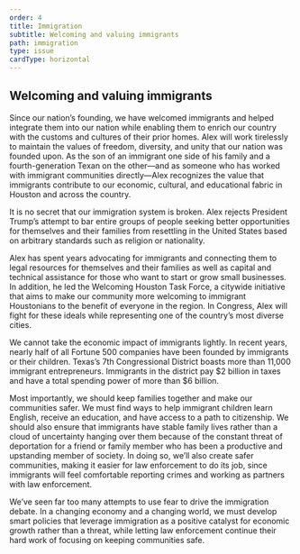 ```yaml
---
order: 4
title: Immigration
subtitle: Welcoming and valuing immigrants
path: immigration
type: issue
cardType: horizontal
---
```


## Welcoming and valuing immigrants

Since our nation’s founding, we have welcomed immigrants and helped integrate
them into our nation while enabling them to enrich our country with the customs
and cultures of their prior homes. Alex will work tirelessly to maintain the
values of freedom, diversity, and unity that our nation was founded upon. As the
son of an immigrant one side of his family and a fourth-generation Texan on the
other—and as someone who has worked with immigrant communities directly—Alex
recognizes the value that immigrants contribute to our economic, cultural, and
educational fabric in Houston and across the country.

It is no secret that our immigration system is broken. Alex rejects President
Trump’s attempt to bar entire groups of people seeking better opportunities for
themselves and their families from resettling in the United States based on
arbitrary standards such as religion or nationality.

Alex has spent years advocating for immigrants and connecting them to legal
resources for themselves and their families as well as capital and technical
assistance for those who want to start or grow small businesses. In addition, he
led the Welcoming Houston Task Force, a citywide initiative that aims to make
our community more welcoming to immigrant Houstonians to the benefit of everyone
in the region. In Congress, Alex will fight for these ideals while representing
one of the country’s most diverse cities.

We cannot take the economic impact of immigrants lightly. In recent years,
nearly half of all Fortune 500 companies have been founded by immigrants or
their children. Texas’s 7th Congressional District boasts more than 11,000
immigrant entrepreneurs. Immigrants in the district pay $2 billion in taxes and
have a total spending power of more than $6 billion.

Most importantly, we should keep families together and make our communities
safer. We must find ways to help immigrant children learn English, receive an
education, and have access to a path to citizenship. We should also ensure that
immigrants have stable family lives rather than a cloud of uncertainty hanging
over them because of the constant threat of deportation for a friend or family
member who has been a productive and upstanding member of society. In doing so,
we’ll also create safer communities, making it easier for law enforcement to do
its job, since immigrants will feel comfortable reporting crimes and working as
partners with law enforcement.

We’ve seen far too many attempts to use fear to drive the immigration debate. In
a changing economy and a changing world, we must develop smart policies that
leverage immigration as a positive catalyst for economic growth rather than a
threat, while letting law enforcement continue their hard work of focusing on
keeping communities safe.
